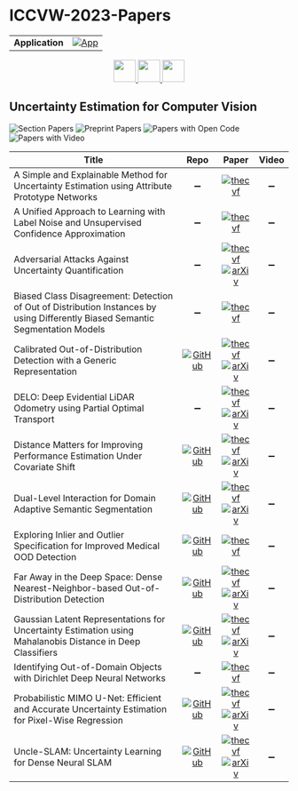 # ICCVW-2023-Papers

<table>
    <tr>
        <td><strong>Application</strong></td>
        <td>
            <a href="https://huggingface.co/spaces/DmitryRyumin/NewEraAI-Papers" style="float:left;">
                <img src="https://img.shields.io/badge/🤗-NewEraAI--Papers-FFD21F.svg" alt="App" />
            </a>
        </td>
    </tr>
</table>

<div align="center">
    <a href="https://github.com/DmitryRyumin/ICCV-2023-Papers/blob/main/sections/2023/workshops/w-and-challenges-for-out-of-distribution-generalization-in-cv.md">
        <img src="https://cdn.jsdelivr.net/gh/DmitryRyumin/NewEraAI-Papers@main/images/left.svg" width="40" alt="" />
    </a>
    <a href="https://github.com/DmitryRyumin/ICCV-2023-25-Papers/blob/main/README_2023.md">
        <img src="https://cdn.jsdelivr.net/gh/DmitryRyumin/NewEraAI-Papers@main/images/home.svg" width="40" alt="" />
    </a>
    <a href="https://github.com/DmitryRyumin/ICCV-2023-Papers/blob/main/sections/2023/workshops/vision-and-language-algorithmic-reasoning-w.md">
        <img src="https://cdn.jsdelivr.net/gh/DmitryRyumin/NewEraAI-Papers@main/images/right.svg" width="40" alt="" />
    </a>
</div>

## Uncertainty Estimation for Computer Vision

![Section Papers](https://img.shields.io/badge/Section%20Papers-14-42BA16) ![Preprint Papers](https://img.shields.io/badge/Preprint%20Papers-9-b31b1b) ![Papers with Open Code](https://img.shields.io/badge/Papers%20with%20Open%20Code-8-1D7FBF) ![Papers with Video](https://img.shields.io/badge/Papers%20with%20Video-0-FF0000)

| **Title** | **Repo** | **Paper** | **Video** |
|-----------|:--------:|:---------:|:---------:|
| A Simple and Explainable Method for Uncertainty Estimation using Attribute Prototype Networks | :heavy_minus_sign: | [![thecvf](https://img.shields.io/badge/pdf-thecvf-7395C5.svg)](https://openaccess.thecvf.com/content/ICCV2023W/UnCV/papers/Zelenka_A_Simple_and_Explainable_Method_for_Uncertainty_Estimation_Using_Attribute_ICCVW_2023_paper.pdf) | :heavy_minus_sign: |
| A Unified Approach to Learning with Label Noise and Unsupervised Confidence Approximation | :heavy_minus_sign: | [![thecvf](https://img.shields.io/badge/pdf-thecvf-7395C5.svg)](https://openaccess.thecvf.com/content/ICCV2023W/UnCV/papers/Rabbani_Unsupervised_Confidence_Approximation_Trustworthy_Learning_from_Noisy_Labelled_Data_ICCVW_2023_paper.pdf) | :heavy_minus_sign: |
| Adversarial Attacks Against Uncertainty Quantification | :heavy_minus_sign: | [![thecvf](https://img.shields.io/badge/pdf-thecvf-7395C5.svg)](https://openaccess.thecvf.com/content/ICCV2023W/UnCV/papers/Ledda_Adversarial_Attacks_Against_Uncertainty_Quantification_ICCVW_2023_paper.pdf) <br /> [![arXiv](https://img.shields.io/badge/arXiv-2309.10586-b31b1b.svg)](https://arxiv.org/abs/2309.10586) | :heavy_minus_sign: |
| Biased Class Disagreement: Detection of Out of Distribution Instances by using Differently Biased Semantic Segmentation Models | :heavy_minus_sign: | [![thecvf](https://img.shields.io/badge/pdf-thecvf-7395C5.svg)](https://openaccess.thecvf.com/content/ICCV2023W/UnCV/papers/Alcover-Couso_Biased_Class_disagreement_detection_of_out_of_distribution_instances_by_ICCVW_2023_paper.pdf) | :heavy_minus_sign: |
| Calibrated Out-of-Distribution Detection with a Generic Representation | [![GitHub](https://img.shields.io/github/stars/vojirt/GROOD?style=flat)](https://github.com/vojirt/GROOD) | [![thecvf](https://img.shields.io/badge/pdf-thecvf-7395C5.svg)](https://openaccess.thecvf.com/content/ICCV2023W/UnCV/papers/Vojir_Calibrated_Out-of-Distribution_Detection_with_a_Generic_Representation_ICCVW_2023_paper.pdf) <br /> [![arXiv](https://img.shields.io/badge/arXiv-2303.13148-b31b1b.svg)](https://arxiv.org/abs/2303.13148) | :heavy_minus_sign: |
| DELO: Deep Evidential LiDAR Odometry using Partial Optimal Transport | :heavy_minus_sign: | [![thecvf](https://img.shields.io/badge/pdf-thecvf-7395C5.svg)](https://openaccess.thecvf.com/content/ICCV2023W/UnCV/papers/Ali_DELO_Deep_Evidential_LiDAR_Odometry_Using_Partial_Optimal_Transport_ICCVW_2023_paper.pdf) <br /> [![arXiv](https://img.shields.io/badge/arXiv-2308.07153-b31b1b.svg)](https://arxiv.org/abs/2308.07153) | :heavy_minus_sign: |
| Distance Matters for Improving Performance Estimation Under Covariate Shift | [![GitHub](https://img.shields.io/github/stars/melanibe/distance_matters_performance_estimation?style=flat)](https://github.com/melanibe/distance_matters_performance_estimation) | [![thecvf](https://img.shields.io/badge/pdf-thecvf-7395C5.svg)](https://openaccess.thecvf.com/content/ICCV2023W/UnCV/papers/Roschewitz_Distance_Matters_For_Improving_Performance_Estimation_Under_Covariate_Shift_ICCVW_2023_paper.pdf) <br /> [![arXiv](https://img.shields.io/badge/arXiv-2308.07223-b31b1b.svg)](https://arxiv.org/abs/2308.07223) | :heavy_minus_sign: |
| Dual-Level Interaction for Domain Adaptive Semantic Segmentation | [![GitHub](https://img.shields.io/github/stars/RainJamesY/DIDA?style=flat)](https://github.com/RainJamesY/DIDA) | [![thecvf](https://img.shields.io/badge/pdf-thecvf-7395C5.svg)](https://openaccess.thecvf.com/content/ICCV2023W/UnCV/papers/Yao_Dual-Level_Interaction_for_Domain_Adaptive_Semantic_Segmentation_ICCVW_2023_paper.pdf) <br /> [![arXiv](https://img.shields.io/badge/arXiv-2307.07972-b31b1b.svg)](https://arxiv.org/abs/2307.07972) | :heavy_minus_sign: |
| Exploring Inlier and Outlier Specification for Improved Medical OOD Detection | [![GitHub](https://img.shields.io/github/stars/LLNL/OODmedic?style=flat)](https://github.com/LLNL/OODmedic) | [![thecvf](https://img.shields.io/badge/pdf-thecvf-7395C5.svg)](https://openaccess.thecvf.com/content/ICCV2023W/UnCV/papers/Narayanaswamy_Exploring_Inlier_and_Outlier_Specification_for_Improved_Medical_OOD_Detection_ICCVW_2023_paper.pdf) | :heavy_minus_sign: |
| Far Away in the Deep Space: Dense Nearest-Neighbor-based Out-of-Distribution Detection | [![GitHub](https://img.shields.io/github/stars/silviogalesso/dense-ood-knns?style=flat)](https://github.com/silviogalesso/dense-ood-knns) | [![thecvf](https://img.shields.io/badge/pdf-thecvf-7395C5.svg)](https://openaccess.thecvf.com/content/ICCV2023W/UnCV/papers/Galesso_Far_Away_in_the_Deep_Space_Dense_Nearest-Neighbor-Based_Out-of-Distribution_Detection_ICCVW_2023_paper.pdf) <br /> [![arXiv](https://img.shields.io/badge/arXiv-2211.06660-b31b1b.svg)](https://arxiv.org/abs/2211.06660) | :heavy_minus_sign: |
| Gaussian Latent Representations for Uncertainty Estimation using Mahalanobis Distance in Deep Classifiers | [![GitHub](https://img.shields.io/github/stars/vaishwarya96/MAPLE-uncertainty-estimation?style=flat)](https://github.com/vaishwarya96/MAPLE-uncertainty-estimation) | [![thecvf](https://img.shields.io/badge/pdf-thecvf-7395C5.svg)](https://openaccess.thecvf.com/content/ICCV2023W/UnCV/papers/Venkataramanan_Gaussian_Latent_Representations_for_Uncertainty_Estimation_Using_Mahalanobis_Distance_in_ICCVW_2023_paper.pdf) <br /> [![arXiv](https://img.shields.io/badge/arXiv-2305.13849-b31b1b.svg)](https://arxiv.org/abs/2305.13849) | :heavy_minus_sign: |
| Identifying Out-of-Domain Objects with Dirichlet Deep Neural Networks | :heavy_minus_sign: | [![thecvf](https://img.shields.io/badge/pdf-thecvf-7395C5.svg)](https://openaccess.thecvf.com/content/ICCV2023W/UnCV/papers/Hammam_Identifying_Out-of-Domain_Objects_with_Dirichlet_Deep_Neural_Networks_ICCVW_2023_paper.pdf) | :heavy_minus_sign: |
| Probabilistic MIMO U-Net: Efficient and Accurate Uncertainty Estimation for Pixel-Wise Regression | [![GitHub](https://img.shields.io/github/stars/antonbaumann/MIMO-Unet?style=flat)](https://github.com/antonbaumann/MIMO-Unet) | [![thecvf](https://img.shields.io/badge/pdf-thecvf-7395C5.svg)](https://openaccess.thecvf.com/content/ICCV2023W/UnCV/papers/Baumann_Probabilistic_MIMO_U-Net_Efficient_and_Accurate_Uncertainty_Estimation_for_Pixel-Wise_ICCVW_2023_paper.pdf) <br /> [![arXiv](https://img.shields.io/badge/arXiv-2308.07477-b31b1b.svg)](https://arxiv.org/abs/2308.07477) | :heavy_minus_sign: |
| Uncle-SLAM: Uncertainty Learning for Dense Neural SLAM | [![GitHub](https://img.shields.io/github/stars/kev-in-ta/UncLe-SLAM?style=flat)](https://github.com/kev-in-ta/UncLe-SLAM) | [![thecvf](https://img.shields.io/badge/pdf-thecvf-7395C5.svg)](https://openaccess.thecvf.com/content/ICCV2023W/UnCV/papers/Sandstrom_UncLe-SLAM_Uncertainty_Learning_for_Dense_Neural_SLAM_ICCVW_2023_paper.pdf) <br /> [![arXiv](https://img.shields.io/badge/arXiv-2306.11048-b31b1b.svg)](https://arxiv.org/abs/2306.11048) | :heavy_minus_sign: |
